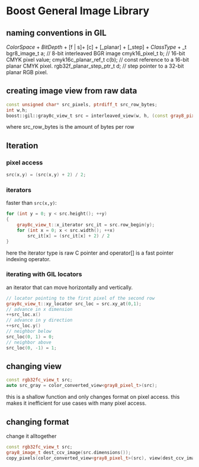 # Boost General Image Library

## naming conventions in GIL
_ColorSpace_ + _BitDepth_ + [f | s]+ [c] + [_planar] + [_step] + _ClassType_ + _t
bgr8_image_t             a;    // 8-bit interleaved BGR image
cmyk16_pixel_t           b;    // 16-bit CMYK pixel value;
cmyk16c_planar_ref_t     c(b); // const reference to a 16-bit planar CMYK pixel.
rgb32f_planar_step_ptr_t d;    // step pointer to a 32-bit planar RGB pixel.


## creating image view from raw data
```cpp
const unsigned char* src_pixels, ptrdiff_t src_row_bytes;
int w,h;
boost::gil::gray8c_view_t src = interleaved_view(w, h, (const gray8_pixel_t*)src_pixels,src_row_bytes);

```
where src_row_bytes is the amount of bytes per row
## Iteration
### pixel access
```cpp
src(x,y) = (src(x,y) + 2) / 2;
```
### iterators
faster than `src(x,y)`:
```cpp
for (int y = 0; y < src.height(); ++y)
{
    gray8c_view_t::x_iterator src_it = src.row_begin(y);
    for (int x = 0; x < src.width(); ++x)
        src_it[x] = (src_it[x] + 2) / 2
}
```
here the iterator type is raw C pointer and operator[] is a fast pointer indexing operator.
### iterating with GIL locators
an iterator that can move horizontally and vertically.
```cpp
// locator pointing to the first pixel of the second row
gray8c_view_t::xy_locator src_loc = src.xy_at(0,1);
// advance in x dimension
++src_loc.x()
// advance in y direction
++src_loc.y()
// neighbor below
src_loc(0, 1) = 0;
// neighbor above
src_loc(0, -1) = 1;
```
## changing view
```cpp
const rgb32fc_view_t src;
auto src_gray = color_converted_view<gray8_pixel_t>(src);
```
this is a shallow function and only changes format on pixel access. this makes it inefficient for use cases with many pixel access.
## changing format
change it alltogether
```cpp
const rgb32fc_view_t src;
gray8_image_t dest_ccv_image(src.dimensions());
copy_pixels(color_converted_view<gray8_pixel_t>(src), view(dest_ccv_image));
```
